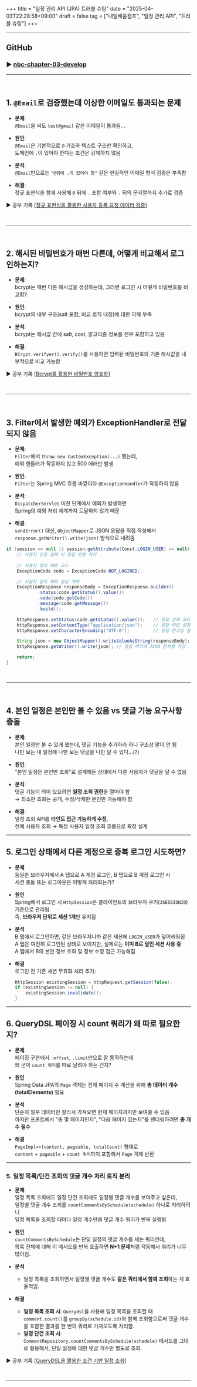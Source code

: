 +++
title = "일정 관리 API (JPA) 트러블 슈팅"
date = "2025-04-03T22:28:58+09:00"
draft = false
tag = ["내일배움캠프", "일정 관리 API", "트러블 슈팅"]
+++

---
## GitHub
### ▶ [nbc-chapter-03-develop](https://github.com/withong/nbc-chapter-03-develop.git)

<hr>
<br>

## 1. `@Email`로 검증했는데 이상한 이메일도 통과되는 문제

- **문제**:  
  `@Email`을 써도 `test@gmail` 같은 이메일이 통과됨...  

- **원인**:  
  `@Email`은 기본적으로 `@` 기호와 텍스트 구조만 확인하고,  
  도메인에 `.`이 있어야 한다는 조건은 강제하지 않음  

- **분석**:  
  `@Email`만으로는 `"@뒤에 .이 있어야 함"` 같은 현실적인 이메일 형식 검증은 부족함  

- **해결**:  
  정규 표현식을 함께 사용해 `@` 뒤에 `.` 포함 여부와 `.` 뒤의 문자열까지 추가로 검증  

▶ 공부 기록 [[정규 표현식을 활용한 사용자 등록 요청 데이터 검증]](https://withong.github.io/record/2025-04-01-02/)

<br>
<hr>
<br>

## 2. 해시된 비밀번호가 매번 다른데, 어떻게 비교해서 로그인하는지?

- **문제**:  
  bcrypt는 매번 다른 해시값을 생성하는데, 그러면 로그인 시 어떻게 비밀번호를 비교함?  

- **원인**:  
  bcrypt의 내부 구조(salt 포함, 비교 로직 내장)에 대한 이해 부족  

- **분석**:  
  bcrypt는 해시값 안에 salt, cost, 알고리즘 정보를 전부 포함하고 있음  

- **해결**:  
  `BCrypt.verifyer().verify()`를 사용하면 입력된 비밀번호와 기존 해시값을 내부적으로 비교 가능함  

▶ 공부 기록 [[Bcrypt를 활용한 비밀번호 암호화]](https://withong.github.io/record/2025-04-01-03/)

<br>
<hr>
<br>

## 3. Filter에서 발생한 예외가 ExceptionHandler로 전달되지 않음

- **문제**:  
  `Filter`에서 `throw new CustomException(...)` 했는데,  
  예외 핸들러가 작동하지 않고 500 에러만 발생

- **원인**:  
  `Filter`는 Spring MVC 흐름 바깥이라 `@ExceptionHandler`가 작동하지 않음

- **분석**:  
  `DispatcherServlet` 이전 단계에서 예외가 발생하면  
  Spring의 예외 처리 체계까지 도달하지 않기 때문

- **해결**:  
  `sendError()` 대신, `ObjectMapper`로 JSON 응답을 직접 작성해서  
  `response.getWriter().write(json)` 방식으로 내려줌  

```java
if (session == null || session.getAttribute(Const.LOGIN_USER) == null) {
    // 사용자 인증 실패 시 응답 반환 처리
    
    // 사용자 정의 예외 코드
    ExceptionCode code = ExceptionCode.NOT_LOGINED;

    // 사용자 정의 예외 응답 객체
    ExceptionResponse responseBody = ExceptionResponse.builder()
            .status(code.getStatus().value())
            .code(code.getCode())
            .message(code.getMessage())
            .build();

    httpResponse.setStatus(code.getStatus().value());   // 응답 상태 코드 설정
    httpResponse.setContentType("application/json");    // 응답 타입 설정 (JSON)
    httpResponse.setCharacterEncoding("UTF-8");         // 응답 인코딩 설정

    String json = new ObjectMapper().writeValueAsString(responseBody); // 객체를 JSON 문자열로 변환
    httpResponse.getWriter().write(json); // 응답 바디에 JSON 문자열 작성

    return;
}
```

<br>
<hr>
<br>

## 4. 본인 일정은 본인만 볼 수 있음 vs 댓글 기능 요구사항 충돌

- **문제**:  
  본인 일정만 볼 수 있게 했는데, 댓글 기능을 추가하라 하니 구조상 말이 안 됨  
  나만 보는 내 일정에 나만 보는 댓글을 나만 달 수 있다...(?)

- **원인**:  
  "본인 일정은 본인만 조회"로 설계해둔 상태에서 다른 사용자가 댓글을 달 수 없음

- **분석**:  
  댓글 기능이 의미 있으려면 **일정 조회 권한**을 열어야 함  
  → 최소한 조회는 공개, 수정/삭제만 본인만 가능해야 함

- **해결**:  
  일정 조회 API를 **타인도 접근 가능하게 수정**,  
  전체 사용자 조회 → 특정 사용자 일정 조회 흐름으로 확장 설계  

---

## 5. 로그인 상태에서 다른 계정으로 중복 로그인 시도하면?

- **문제**  
  동일한 브라우저에서 A 탭으로 A 계정 로그인, B 탭으로 B 계정 로그인 시  
  세션 충돌 또는 로그아웃은 어떻게 처리되는가?

- **원인**  
  Spring에서 로그인 시 `HttpSession`은 클라이언트의 브라우저 쿠키(`JSESSIONID`) 기준으로 관리됨  
  즉, **브라우저 단위로 세션 1개**만 유지됨

- **분석**  
  B 탭에서 로그인하면, 같은 브라우저니까 같은 세션에 `LOGIN_USER`가 덮어씌워짐  
  A 탭은 여전히 로그인된 상태로 보이지만, 실제로는 **이미 B로 덮인 세션 사용 중**  
  A 탭에서 B의 본인 정보 조회 및 정보 수정 접근 가능해짐

- **해결**  
  로그인 전 기존 세션 무효화 처리 추가:  

  ```java
  HttpSession existingSession = httpRequest.getSession(false);
  if (existingSession != null) {
      existingSession.invalidate();
  }
  ```

---

## 6. QueryDSL 페이징 시 count 쿼리가 왜 따로 필요한지?

- **문제**  
  페이징 구현에서 `.offset`, `.limit`만으로 잘 동작하는데  
  왜 굳이 `count 쿼리`를 따로 날려야 하는 건지?

- **원인**  
  Spring Data JPA의 `Page` 객체는 전체 페이지 수 계산을 위해 **총 데이터 개수(totalElements)** 필요

- **분석**  
  단순히 일부 데이터만 잘라서 가져오면 현재 페이지까지만 보여줄 수 있음  
  하지만 프론트에서 "총 몇 페이지인지", "다음 페이지 있는지"를 렌더링하려면 **총 개수 필수**

- **해결**  
  `PageImpl<>(content, pageable, totalCount)` 형태로  
  `content` + `pageable` + `count 쿼리`까지 포함해서 `Page` 객체 반환

---

### 5. 일정 목록/단건 조회의 댓글 개수 처리 로직 분리

- **문제**  
  일정 목록 조회에도 일정 단건 조회에도 일정별 댓글 개수를 보여주고 싶은데,  
  일정별 댓글 개수 조회를 `countCommentsBySchedule(schedule)` 하나로 처리하려니  
  일정 목록을 조회할 때마다 일정 개수만큼 댓글 개수 쿼리가 반복 실행됨

- **원인**  
  `countCommentsBySchedule`는 단일 일정의 댓글 개수를 세는 쿼리인데,  
  목록 전체에 대해 이 메서드를 반복 호출하면 **N+1 문제**처럼 작동해서 쿼리가 너무 많아짐.

- **분석**  
  - 일정 목록을 조회하면서 일정별 댓글 개수도 **같은 쿼리에서 함께 조회**하는 게 효율적임.

- **해결**  
  - **일정 목록 조회 시**: `Querydsl`을 사용해 일정 목록을 조회할 때 `comment.count()`를 `groupBy(schedule.id)`와 함께 조회함으로써 댓글 개수를 포함한 결과를 한 번의 쿼리로 가져오도록 처리함.
  - **일정 단건 조회 시**: `CommentRepository.countCommentsBySchedule(schedule)` 메서드를 그대로 활용해서, 단일 일정에 대한 댓글 개수만 별도로 조회.

▶ 공부 기록 [[QueryDSL을 활용한 조건 기반 일정 조회]](https://withong.github.io/record/2025-04-03/)

<br>
<hr>